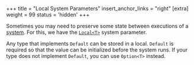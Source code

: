 +++
title = "Local System Parameters"
insert_anchor_links = "right"
[extra]
weight = 99
status = 'hidden'
+++

Sometimes you may need to preserve some state between executions of a [system].
For this, we have the [`Local<T>`] system parameter.

Any type that implements `Default` can be stored in a local. `Default` is required so that the value can be initialized before the system runs. If your type does not implement `Default`, you can use `Option<T>` instead.

[system]: /learn/book/control-flow/systems
[`Local<T>`]: https://docs.rs/bevy/0.16.0/bevy/ecs/system/struct.Local.html
